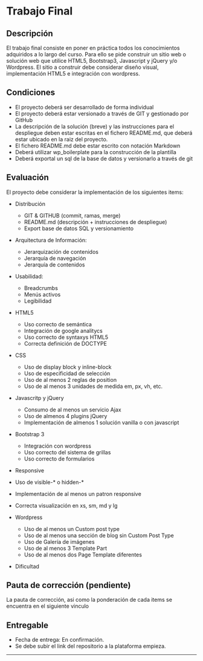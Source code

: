 # Trabajo Final

## Descripción
El trabajo final consiste en poner en práctica todos los conocimientos adquiridos a lo largo del curso. Para ello se pide construir un sitio web o solución web que utilice HTML5, Bootstrap3, Javascript y jQuery y/o Wordpress.
El sitio a construir debe considerar diseño visual, implementación HTML5 e integración con wordpress.

## Condiciones
* El proyecto deberá ser desarrollado de forma individual
* El proyecto deberá estar versionado a través de GIT y gestionado por GitHub
* La descripción de la solución (breve) y las instrucciones para el despliegue deben estar escritas en el fichero README.md, que deberá estar ubicado en la raiz del proyecto. 
* El fichero README.md debe estar escrito con notación Markdown
* Deberá utilizar wp_boilerplate para la construcción de la plantilla
* Deberá exportal un sql de la base de datos y versionarlo a través de git

## Evaluación
El proyecto debe considerar la implementación de los siguientes items:

* Distribución
    * GIT & GITHUB (commit, ramas, merge)
    * README.md (descripción + instrucciones de despliegue)
    * Export base de datos SQL y versionamiento

* Arquitectura de Información: 
    * Jerarquización de contenidos
    * Jerarquía de navegación
    * Jerarquía de contenidos

* Usabilidad:
    * Breadcrumbs
    * Menús activos
    * Legibilidad

* HTML5
    * Uso correcto de semántica
    * Integración de google analitycs
    * Uso correcto de syntaxys HTML5 
    * Correcta definición de DOCTYPE
* CSS
    * Uso de display block y inline-block
    * Uso de especificidad de selección 
    * Uso de al menos 2 reglas de position
    * Uso de al menos 3 unidades de medida em, px, vh, etc.

* Javascritp y jQuery
    * Consumo de al menos un servicio Ajax
    * Uso de almenos 4 plugins jQuery
    * Implementación de almenos 1 solución vanilla o con javascript
    
* Bootstrap 3
    * Integración con wordpress
    * Uso correcto del sistema de grillas
    * Uso correcto de formularios

* Responsive
* Uso de visible-\* o hidden-\*
* Implementación de al menos un patron responsive
* Correcta visualización en xs, sm, md y lg

* Wordpress
    * Uso de al menos un Custom post type
    * Uso de al menos una sección de blog sin Custom Post Type
    * Uso de Galería de imágenes
    * Uso de al menos 3 Template Part
    * Uso de al menos dos Page Template diferentes

* Dificultad

## Pauta de corrección (pendiente)
La pauta de corrección, asi como la ponderación de cada items se encuentra en el siguiente vinculo 

## Entregable
* Fecha de entrega: En confirmación.
* Se debe subir el link del repositorio a la plataforma empieza. 


<hr>
<!--
Se evaluará:

Entregable

Distribución
- GIT & GITHUB (commit, ramas, merge)
- README.md (descripción + instrucciones de despliegue)
- Export base de datos SQL y versionamiento


Arquitectura de Información: 
- Jerarquización de contenidos
- Jerarquía de navegación
- Jerarquía de contenidos

Usabilidad:
- breadcrumbs
- Menús activos
- Legibilidad

HTML5
- Uso correcto de semántica
- Integración de google analitycs
- Uso correcto de syntaxys HTML5 
- Correcta definición de DOCTYPE


CSS
- Uso de display block y inline-block
- Uso de especificidad de selección 
- Uso de al menos 2 reglas de position
- Uso de al menos 3 unidades de medida em, px, vh, etc.


Javascritp y jQuery
- Consumo de al menos un servicio Ajax
- Uso de almenos 4 plugins jQuery
- Implementación de almenos 1 solución vanilla o con javascript


Bootstrap 3
- Integración con wordpress
- Uso correcto del sistema de grillas
- Uso correcto de formularios


Responsive
- Uso de visible-* o hidden-*
- Implementación de al menos un patron responsive
- Correcta visualización en xs, sm, md y lg


Wordpress
- Uso de al menos un Custom post type
- Uso de al menos una sección de blog sin Custom Post Type
- Uso de Galería de imágenes
- Uso de al menos 3 Template Part
- Uso de al menos dos Page Template diferentes

Dificultal : 10 


100 puntos
-->